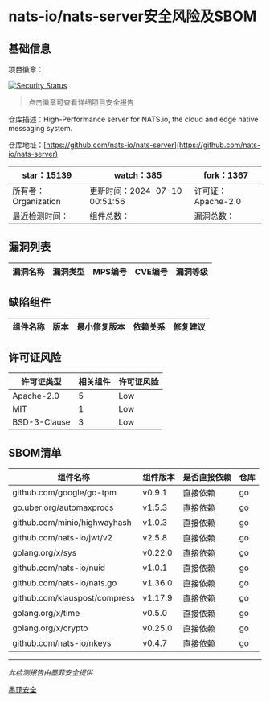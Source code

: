 # nats-io/nats-server安全风险及SBOM

## 基础信息

项目徽章：

[![Security Status](https://www.murphysec.com/platform3/v31/badge/1810741546558828544.svg)](https://www.murphysec.com/console/report/1695499917815345152/1810741546558828544)

> 点击徽章可查看详细项目安全报告

仓库描述：High-Performance server for NATS.io, the cloud and edge native messaging system.

仓库地址：[https://github.com/nats-io/nats-server](https://github.com/nats-io/nats-server)

| star：15139 | watch：385 | fork：1367 |
| ----------- | -------------- | ------------ |
| 所有者：Organization | 更新时间：2024-07-10 00:51:56 | 许可证：Apache-2.0 |
| 最近检测时间： | 组件总数： | 漏洞总数： |




## 漏洞列表

| 漏洞名称 | 漏洞类型 | MPS编号 | CVE编号 | 漏洞等级 |
| ------- | ------ | ------- | ------ | ----- |





## 缺陷组件

| 组件名称 | 版本 | 最小修复版本 | 依赖关系 | 修复建议 |
| -------- | ---- | ------------ | -------- | -------- |





## 许可证风险

| 许可证类型 | 相关组件 | 许可证风险 |
| ---------- | -------- | ---------- |
|Apache-2.0|5|Low|
|MIT|1|Low|
|BSD-3-Clause|3|Low|




## SBOM清单

| 组件名称 | 组件版本 | 是否直接依赖 | 仓库 |
| -------- | -------- | ------------ | ---- |
|github.com/google/go-tpm|v0.9.1|直接依赖|go|
|go.uber.org/automaxprocs|v1.5.3|直接依赖|go|
|github.com/minio/highwayhash|v1.0.3|直接依赖|go|
|github.com/nats-io/jwt/v2|v2.5.8|直接依赖|go|
|golang.org/x/sys|v0.22.0|直接依赖|go|
|github.com/nats-io/nuid|v1.0.1|直接依赖|go|
|github.com/nats-io/nats.go|v1.36.0|直接依赖|go|
|github.com/klauspost/compress|v1.17.9|直接依赖|go|
|golang.org/x/time|v0.5.0|直接依赖|go|
|golang.org/x/crypto|v0.25.0|直接依赖|go|
|github.com/nats-io/nkeys|v0.4.7|直接依赖|go|


------

*此检测报告由墨菲安全提供*

[墨菲安全](www.murphysec.com)